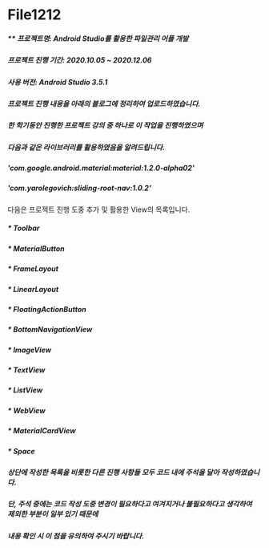 # File1212
##### ** 프로젝트명: Android Studio를 활용한 파일관리 어플 개발

##### 프로젝트 진행 기간: 2020.10.05 ~ 2020.12.06

##### 사용 버전: Android Studio 3.5.1

##### 프로젝트 진행 내용을 아래의 블로그에 정리하여 업로드하였습니다.

##### 한 학기동안 진행한 프로젝트 강의 중 하나로 이 작업을 진행하였으며 
##### 다음과 같은 라이브러리를 활용하였음을 알려드립니다.

##### 'com.google.android.material:material:1.2.0-alpha02'
##### 'com.yarolegovich:sliding-root-nav:1.0.2'

다음은 프로젝트 진행 도중 추가 및 활용한 View의 목록입니다.
##### * Toolbar
##### * MaterialButton
##### * FrameLayout
##### * LinearLayout
##### * FloatingActionButton
##### * BottomNavigationView
##### * ImageView
##### * TextView
##### * ListView
##### * WebView
##### * MaterialCardView
##### * Space

##### 상단에 작성한 목록을 비롯한 다른 진행 사항들 모두 코드 내에 주석을 달아 작성하였습니다.
##### 단, 주석 중에는 코드 작성 도중 변경이 필요하다고 여겨지거나 불필요하다고 생각하여 제외한 부분이 일부 있기 때문에
##### 내용 확인 시 이 점을 유의하여 주시기 바랍니다.

